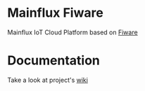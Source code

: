 # Mainflux Fiware
Mainflux IoT Cloud Platform based on [Fiware](https://www.fiware.org/)

# Documentation
Take a look at project's [wiki](https://github.com/Mainflux/mainflux-fiware/wiki)
